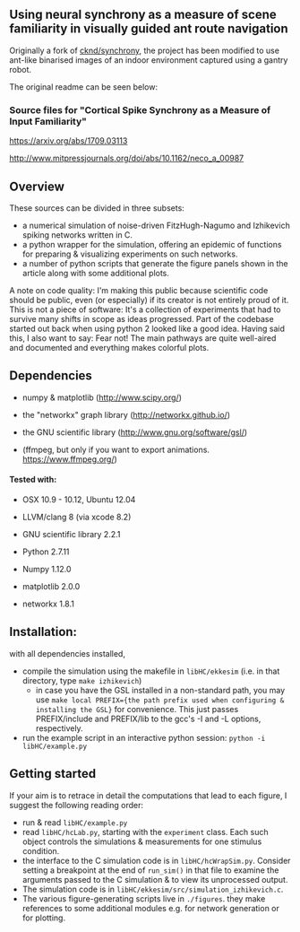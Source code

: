 ## Using neural synchrony as a measure of scene familiarity in visually guided ant route navigation

Originally a fork of [cknd/synchrony](https://github.com/cknd/synchrony), the project has been modified to use ant-like binarised images of an indoor environment captured using a gantry robot.

The original readme can be seen below:

### Source files for "Cortical Spike Synchrony as a Measure of Input Familiarity"

https://arxiv.org/abs/1709.03113

http://www.mitpressjournals.org/doi/abs/10.1162/neco_a_00987

## Overview

These sources can be divided in three subsets:

- a numerical simulation of noise-driven FitzHugh-Nagumo and Izhikevich spiking networks written in C.
- a python wrapper for the simulation, offering an epidemic of functions for preparing & visualizing experiments on such networks.
- a number of python scripts that generate the figure panels shown in the article along with some additional plots.

A note on code quality:
I'm making this public because scientific code should be public, even (or especially) if its creator is not entirely proud of it. This is not a piece of software: It's a collection of experiments that had to survive many shifts in scope as ideas progressed. Part of the codebase started out back when using python 2 looked like a good idea. Having said this, I also want to say: Fear not! The main pathways are quite well-aired and documented and everything makes colorful plots.


## Dependencies
- numpy & matplotlib (http://www.scipy.org/)
- the "networkx" graph library (http://networkx.github.io/)

- the GNU scientific library (http://www.gnu.org/software/gsl/)

- (ffmpeg, but only if you want to export animations. https://www.ffmpeg.org/)


#### Tested with:
- OSX 10.9 - 10.12, Ubuntu 12.04
- LLVM/clang 8 (via xcode 8.2)
- GNU scientific library 2.2.1

- Python 2.7.11
- Numpy  1.12.0
- matplotlib  2.0.0
- networkx  1.8.1

## Installation:
with all dependencies installed,

- compile the simulation using the makefile in `libHC/ekkesim` (i.e. in that directory, type `make izhikevich`)
    - in case you have the GSL installed in a non-standard path, you may use `make local PREFIX={the path prefix used when configuring & installing the GSL}` for convenience. This just passes PREFIX/include and PREFIX/lib to the gcc's -I and -L options, respectively.
- run the example script in an interactive python session: `python -i libHC/example.py`


## Getting started
If your aim is to retrace in detail the computations that lead to each figure, I suggest the following reading order:

- run & read `libHC/example.py`
- read `libHC/hcLab.py`, starting with the `experiment` class. Each such object controls the simulations & measurements for one stimulus condition.
- the interface to the C simulation code is in `libHC/hcWrapSim.py`. Consider setting a breakpoint at the end of `run_sim()` in that file to examine the arguments passed to the C simulation & to view its unprocessed output.
- The simulation code is in `libHC/ekkesim/src/simulation_izhikevich.c`.
- The various figure-generating scripts live in `./figures`. they make references to some additional modules e.g. for network generation or for plotting.
